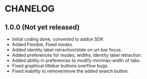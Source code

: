 # CHANELOG

## 1.0.0 (Not yet released)

+ Initial coding done, converted to addon SDK
+ Added Flexible, Fixed modes.
+ Added identity label retraction/slide on url-bar focus.
+ Added preferences for modes, widths, identity label retraction.
+ Added ability in preferences to modify min/max-width of tabs.
+ Fixed graphical titlebar buttons overflow bugs.
+ Fixed inability to remove/move the added search button.